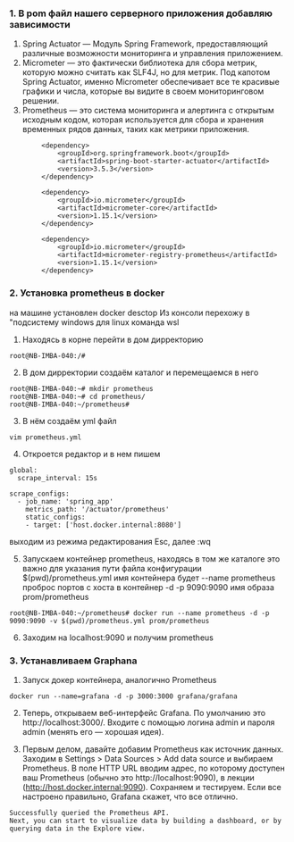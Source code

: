 ### 1. В pom файл нашего серверного приложения добавляю зависимости

1. Spring Actuator — Модуль Spring Framework, предоставляющий различные
возможности мониторинга и управления приложением.
2. Micrometer — это фактически библиотека для сбора метрик, которую можно считать
как SLF4J, но для метрик. Под капотом Spring Actuator, именно Micrometer
обеспечивает все те красивые графики и числа, которые вы видите в своем
мониторинговом решении.
3. Prometheus — это система мониторинга и алертинга с открытым исходным кодом,
которая используется для сбора и хранения временных рядов данных, таких как
метрики приложения.

```
		<dependency>
			<groupId>org.springframework.boot</groupId>
			<artifactId>spring-boot-starter-actuator</artifactId>
			<version>3.5.3</version>
		</dependency>
		
		<dependency>
			<groupId>io.micrometer</groupId>
			<artifactId>micrometer-core</artifactId>
			<version>1.15.1</version>
		</dependency>

		<dependency>
			<groupId>io.micrometer</groupId>
			<artifactId>micrometer-registry-prometheus</artifactId>
			<version>1.15.1</version>
		</dependency>
```



### 2. Установка prometheus в docker
на машине установлен docker desctop
Из консоли перехожу в "подсистему windows для linux
команда wsl

1. Находясь в корне перейти в дом дирректорию
```
root@NB-IMBA-040:/#
```
2. В дом дирректории создаём каталог и перемещаемся в него

```
root@NB-IMBA-040:~# mkdir prometheus
root@NB-IMBA-040:~# cd prometheus/
root@NB-IMBA-040:~/prometheus#
```
3. В нём создаём yml файл
```
vim prometheus.yml
```
4. Откроется редактор и в нем пишем

```
global:
  scrape_interval: 15s

scrape_configs:
  - job_name: 'spring_app'
    metrics_path: '/actuator/prometheus'
    static_configs:
    - target: ['host.docker.internal:8080']
```
выходим из режима редактирования Esc, далее :wq

5. Запускаем контейнер prometheus, находясь в том же каталоге это важно для указания пути 
файла конфигурации $(pwd)/prometheus.yml
имя контейнера будет --name prometheus
проброс портов с хоста в контейнер -d -p 9090:9090
имя образа prom/prometheus

```
root@NB-IMBA-040:~/prometheus# docker run --name prometheus -d -p 9090:9090 -v $(pwd)/prometheus.yml prom/prometheus
```

6. Заходим на localhost:9090 и получим prometheus

### 3. Устанавливаем Graphana

1. Запуск докер контейнера, аналогично Prometheus

```
docker run --name=grafana -d -p 3000:3000 grafana/grafana
```

2. Теперь, открываем веб-интерфейс Grafana. По умолчанию это http://localhost:3000/.
Входите с помощью логина admin и пароля admin (менять его — хорошая идея).

3. Первым делом, давайте добавим Prometheus как источник данных. Заходим в
Settings > Data Sources > Add data source и выбираем Prometheus. В поле HTTP URL
вводим адрес, по которому доступен ваш Prometheus (обычно это
http://localhost:9090), в лекции (http://host.docker.internal:9090). Сохраняем и тестируем. Если все настроено правильно,
Grafana скажет, что все отлично.

```
Successfully queried the Prometheus API.
Next, you can start to visualize data by building a dashboard, or by querying data in the Explore view.
```





